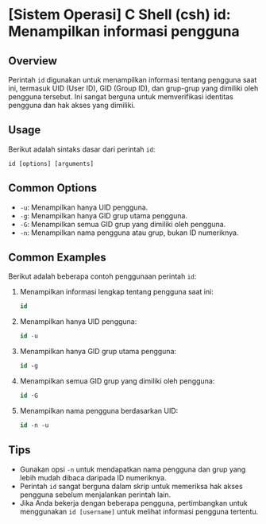 # [Sistem Operasi] C Shell (csh) id: Menampilkan informasi pengguna

## Overview
Perintah `id` digunakan untuk menampilkan informasi tentang pengguna saat ini, termasuk UID (User ID), GID (Group ID), dan grup-grup yang dimiliki oleh pengguna tersebut. Ini sangat berguna untuk memverifikasi identitas pengguna dan hak akses yang dimiliki.

## Usage
Berikut adalah sintaks dasar dari perintah `id`:

```
id [options] [arguments]
```

## Common Options
- `-u`: Menampilkan hanya UID pengguna.
- `-g`: Menampilkan hanya GID grup utama pengguna.
- `-G`: Menampilkan semua GID grup yang dimiliki oleh pengguna.
- `-n`: Menampilkan nama pengguna atau grup, bukan ID numeriknya.

## Common Examples
Berikut adalah beberapa contoh penggunaan perintah `id`:

1. Menampilkan informasi lengkap tentang pengguna saat ini:
   ```csh
   id
   ```

2. Menampilkan hanya UID pengguna:
   ```csh
   id -u
   ```

3. Menampilkan hanya GID grup utama pengguna:
   ```csh
   id -g
   ```

4. Menampilkan semua GID grup yang dimiliki oleh pengguna:
   ```csh
   id -G
   ```

5. Menampilkan nama pengguna berdasarkan UID:
   ```csh
   id -n -u
   ```

## Tips
- Gunakan opsi `-n` untuk mendapatkan nama pengguna dan grup yang lebih mudah dibaca daripada ID numeriknya.
- Perintah `id` sangat berguna dalam skrip untuk memeriksa hak akses pengguna sebelum menjalankan perintah lain.
- Jika Anda bekerja dengan beberapa pengguna, pertimbangkan untuk menggunakan `id [username]` untuk melihat informasi pengguna tertentu.